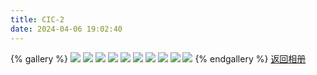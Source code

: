 ```yaml
---
title: CIC-2
date: 2024-04-06 19:02:40
---
```

{% gallery %}
![](https://pic1.zhimg.com/80/v2-e03782fa30de90c2b8fe07ec7e2a6fd2_1440w.png?source=d16d100b)
![](https://picx.zhimg.com/80/v2-02043fdd5b680e0cd99091eca26a9eee_1440w.png?source=d16d100b)
![](https://picx.zhimg.com/80/v2-5a1cc7a1227e2783b12e8381e473a85b_1440w.png?source=d16d100b)
![](https://picx.zhimg.com/80/v2-af846720635535a0605572a54fb13cd6_1440w.png?source=d16d100b)
![](https://picx.zhimg.com/80/v2-e03782fa30de90c2b8fe07ec7e2a6fd2_1440w.png?source=d16d100b)
![](https://picx.zhimg.com/80/v2-fc0e86e72d6129a2efeb344d5fc918d1_1440w.png?source=d16d100b)
![](https://pica.zhimg.com/80/v2-f976158f694072de55559efe66f770dd_1440w.png?source=d16d100b)
![](https://pic1.zhimg.com/80/v2-b3969347164ff28f7e9a69aed8846828_1440w.png?source=d16d100b)
![](https://picx.zhimg.com/80/v2-55673b427b2598a429cd85c25b0bdac5_1440w.png?source=d16d100b)
![](https://picx.zhimg.com/80/v2-574a33d3e3ad42b12ccf6df679bf1e62_1440w.png?source=d16d100b)
{% endgallery %}
[返回相册](/Gallery)